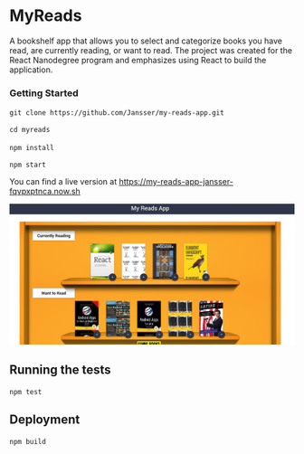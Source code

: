 # MyReads

A bookshelf app that allows you to select and categorize books you have read, are currently reading, or want to read. The project was created for the React Nanodegree program
and emphasizes using React to build the application.  


### Getting Started

```
git clone https://github.com/Jansser/my-reads-app.git
```

```
cd myreads

npm install
```

```
npm start
```
You can find a live version at  https://my-reads-app-jansser-fqvpxptnca.now.sh

![alt text](screenshots/app_screen.png "Main page")

## Running the tests

```
npm test
```

## Deployment

```
npm build
```
